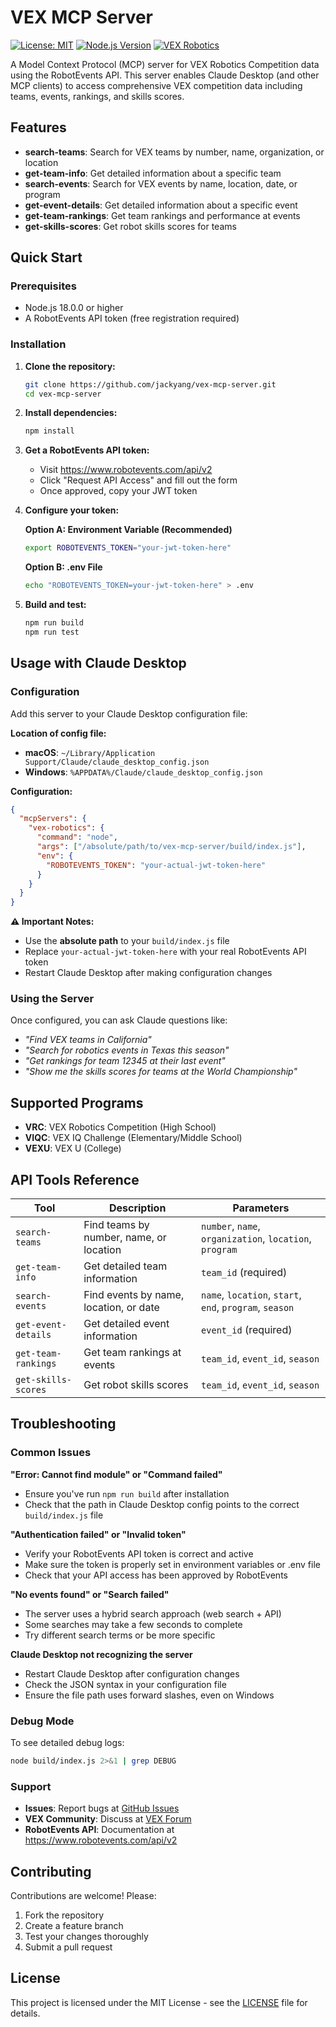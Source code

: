 # VEX MCP Server

[![License: MIT](https://img.shields.io/badge/License-MIT-yellow.svg)](https://opensource.org/licenses/MIT)
[![Node.js Version](https://img.shields.io/badge/node-%3E%3D18.0.0-brightgreen)](https://nodejs.org/)
[![VEX Robotics](https://img.shields.io/badge/VEX-Robotics-orange)](https://www.vexrobotics.com/)

A Model Context Protocol (MCP) server for VEX Robotics Competition data using the RobotEvents API. This server enables Claude Desktop (and other MCP clients) to access comprehensive VEX competition data including teams, events, rankings, and skills scores.

## Features

- **search-teams**: Search for VEX teams by number, name, organization, or location
- **get-team-info**: Get detailed information about a specific team
- **search-events**: Search for VEX events by name, location, date, or program
- **get-event-details**: Get detailed information about a specific event
- **get-team-rankings**: Get team rankings and performance at events  
- **get-skills-scores**: Get robot skills scores for teams

## Quick Start

### Prerequisites
- Node.js 18.0.0 or higher
- A RobotEvents API token (free registration required)

### Installation

1. **Clone the repository:**
   ```bash
   git clone https://github.com/jackyang/vex-mcp-server.git
   cd vex-mcp-server
   ```

2. **Install dependencies:**
   ```bash
   npm install
   ```

3. **Get a RobotEvents API token:**
   - Visit https://www.robotevents.com/api/v2
   - Click "Request API Access" and fill out the form
   - Once approved, copy your JWT token

4. **Configure your token:**
   
   **Option A: Environment Variable (Recommended)**
   ```bash
   export ROBOTEVENTS_TOKEN="your-jwt-token-here"
   ```
   
   **Option B: .env File**
   ```bash
   echo "ROBOTEVENTS_TOKEN=your-jwt-token-here" > .env
   ```

5. **Build and test:**
   ```bash
   npm run build
   npm run test
   ```

## Usage with Claude Desktop

### Configuration

Add this server to your Claude Desktop configuration file:

**Location of config file:**
- **macOS**: `~/Library/Application Support/Claude/claude_desktop_config.json`
- **Windows**: `%APPDATA%/Claude/claude_desktop_config.json`

**Configuration:**
```json
{
  "mcpServers": {
    "vex-robotics": {
      "command": "node",
      "args": ["/absolute/path/to/vex-mcp-server/build/index.js"],
      "env": {
        "ROBOTEVENTS_TOKEN": "your-actual-jwt-token-here"
      }
    }
  }
}
```

**⚠️ Important Notes:**
- Use the **absolute path** to your `build/index.js` file
- Replace `your-actual-jwt-token-here` with your real RobotEvents API token
- Restart Claude Desktop after making configuration changes

### Using the Server

Once configured, you can ask Claude questions like:
- *"Find VEX teams in California"*
- *"Search for robotics events in Texas this season"*
- *"Get rankings for team 12345 at their last event"*
- *"Show me the skills scores for teams at the World Championship"*

## Supported Programs

- **VRC**: VEX Robotics Competition (High School)
- **VIQC**: VEX IQ Challenge (Elementary/Middle School)
- **VEXU**: VEX U (College)

## API Tools Reference

| Tool | Description | Parameters |
|------|-------------|------------|
| `search-teams` | Find teams by number, name, or location | `number`, `name`, `organization`, `location`, `program` |
| `get-team-info` | Get detailed team information | `team_id` (required) |
| `search-events` | Find events by name, location, or date | `name`, `location`, `start`, `end`, `program`, `season` |
| `get-event-details` | Get detailed event information | `event_id` (required) |
| `get-team-rankings` | Get team rankings at events | `team_id`, `event_id`, `season` |
| `get-skills-scores` | Get robot skills scores | `team_id`, `event_id`, `season` |

## Troubleshooting

### Common Issues

**"Error: Cannot find module" or "Command failed"**
- Ensure you've run `npm run build` after installation
- Check that the path in Claude Desktop config points to the correct `build/index.js` file

**"Authentication failed" or "Invalid token"**
- Verify your RobotEvents API token is correct and active
- Make sure the token is properly set in environment variables or .env file
- Check that your API access has been approved by RobotEvents

**"No events found" or "Search failed"**
- The server uses a hybrid search approach (web search + API)
- Some searches may take a few seconds to complete
- Try different search terms or be more specific

**Claude Desktop not recognizing the server**
- Restart Claude Desktop after configuration changes
- Check the JSON syntax in your configuration file
- Ensure the file path uses forward slashes, even on Windows

### Debug Mode

To see detailed debug logs:
```bash
node build/index.js 2>&1 | grep DEBUG
```

### Support

- **Issues**: Report bugs at [GitHub Issues](https://github.com/jackyang/vex-mcp-server/issues)
- **VEX Community**: Discuss at [VEX Forum](https://www.vexforum.com/)
- **RobotEvents API**: Documentation at https://www.robotevents.com/api/v2

## Contributing

Contributions are welcome! Please:
1. Fork the repository
2. Create a feature branch
3. Test your changes thoroughly
4. Submit a pull request

## License

This project is licensed under the MIT License - see the [LICENSE](LICENSE) file for details.